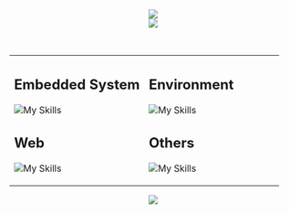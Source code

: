<!-- https://qiita.com/tks_00/items/113940e80947451f69f1 -->

<div align="center">
<img src="https://capsule-render.vercel.app/api?type=waving&height=150&color=0:2bb2fc,50:2bfcd3,100:fcf52b&textBg=false&fontAlign=50" />
</div>

<div align="center">
<img src="https://readme-typing-svg.herokuapp.com?font=DotGothic16&size=32&duration=2800&pause=100&color=33F7CC&background=FFFFFF00&center=true&vCenter=true&width=600&lines=Hi%20👋,%20I'm%20Jungo+Ishikawa:%20%E7%9F%B3%E5%B7%9D%E6%B7%B3%E6%82%9F" />
</div>

<table style="padding-top: 2rem;" align="center">
<tbody align="left">
<tr>
<td width="50%" valign="top">

## Embedded System

![My Skills](https://skillicons.dev/icons?perline=4&i=cpp,py,bash,ros)

## Web

![My Skills](https://skillicons.dev/icons?perline=4&i=html,css,js,ts,react,jquery)

</td>
<td width="50%" valign="top">

## Environment

![My Skills](https://skillicons.dev/icons?perline=4&i=apple,ubuntu,vscode,anaconda)

## Others

![My Skills](https://skillicons.dev/icons?perline=4&i=docker,github,gitlab,jenkins,gcp,ps)

</td>
</tr>
</tbody>
</table>

<div align="center">
<img src="https://capsule-render.vercel.app/api?type=waving&height=150&color=0:2bb2fc,50:2bfcd3,100:fcf52b&textBg=false&fontAlign=50&reversal=false&section=footer" />
</div>
